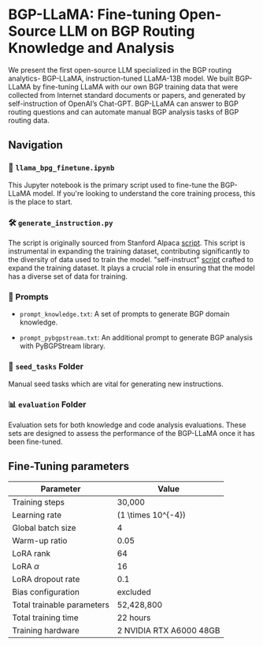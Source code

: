 # BGP-LLaMA: Fine-tuning Open-Source LLM on BGP Routing Knowledge and Analysis
We present the first open-source LLM specialized in the BGP routing analytics- BGP-LLaMA, instruction-tuned LLaMA-13B model. We built BGP-LLaMA by fine-tuning LLaMA with our own BGP training data that were collected from Internet standard documents or papers, and generated by self-instruction of OpenAI’s Chat-GPT. BGP-LLaMA can answer to BGP routing questions and can automate manual BGP analysis tasks of BGP routing data. 

## Navigation

### 📄 `llama_bpg_finetune.ipynb`

This Jupyter notebook is the primary script used to fine-tune the BGP-LLaMA model. If you're looking to understand the core training process, this is the place to start.

### 🛠️ `generate_instruction.py`

The script is originally sourced from Stanford Alpaca [script](https://github.com/tatsu-lab/stanford_alpaca). This script is instrumental in expanding the training dataset, contributing significantly to the diversity of data used to train the model. "self-instruct" [script](https://arxiv.org/abs/2212.10560) crafted to expand the training dataset. It plays a crucial role in ensuring that the model has a diverse set of data for training.

### 📝 Prompts

- `prompt_knowledge.txt`: A set of prompts to generate BGP domain knowledge.
  
- `prompt_pybgpstream.txt`: An additional prompt to generate BGP analysis with PyBGPStream library.

### 🌱 `seed_tasks` Folder

Manual seed tasks which are vital for generating new instructions. 

### 📊 `evaluation` Folder

Evaluation sets for both knowledge and code analysis evaluations. These sets are designed to assess the performance of the BGP-LLaMA once it has been fine-tuned.

## Fine-Tuning parameters

| Parameter                 | Value                   |
|---------------------------|-------------------------|
| Training steps            | 30,000                  |
| Learning rate             | \(1 \times 10^{-4}\)    |
| Global batch size         | 4                       |
| Warm-up ratio             | 0.05                    |
| LoRA rank                 | 64                      |
| LoRA $\alpha$             | 16                      |
| LoRA dropout rate         | 0.1                     |
| Bias configuration        | excluded                |
| Total trainable parameters| 52,428,800              |
| Total training time       | 22 hours                |
| Training hardware         | 2 NVIDIA RTX A6000 48GB |
